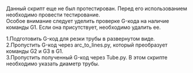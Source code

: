 Данный скрипт еще не был протестирован. Перед его использованием необходимо провести тестирование.<br /> 
Особое внимание следует уделить проверке G-кода на наличие команды G1. Если она присутствует, необходимо удалить ее.<br />

1.Подготовить G-код для резки трубы в развернутом виде.<br />
2.Пропустить G-код через arc_to_lines.py, который преобразует команды G2 и G3 в G1.<br />
3.Пропустить полученный G-код через Tube.py. В этом скрипте необходимо указать диаметр трубы.<br />
